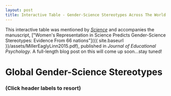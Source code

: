 ```yaml
---
layout: post
title: Interactive Table - Gender-Science Stereotypes Across The World
---
```


This interactive table was mentioned by [_Science_](http://news.sciencemag.org/social-sciences/2015/05/science-still-seen-male-profession-according-international-study-gender-bias) and accompanies the manuscript, ["Women's Representation in Science Predicts Gender-Science Stereotypes: Evidence From 66 nations"]({{ site.baseurl }}/assets/MillerEaglyLinn2015.pdf), published in _Journal of Educational Psychology_. A full-length blog post on this will come up soon...stay tuned!


<script src="../assets/test/lib/d3.v3.min.js"></script>
<link rel="stylesheet" href="../assets/test/styles/styles.css">

<div id="table" style="padding-top: 0px;">
  <div id="titleCustom">
    <h1><strong>Global Gender-Science Stereotypes</strong></h1>
    <h3>(Click header labels to resort)</h3>
  </div>
  <div class="top25" style="text-align: center;"></div>
  <script src="../assets/test/js/top25.js"></script>
</div>
